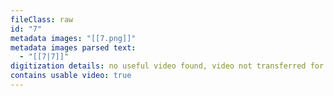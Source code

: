 ```yaml
---
fileClass: raw
id: "7"
metadata images: "[[7.png]]"
metadata images parsed text:
  - "[[7|7]]"
digitization details: no useful video found, video not transferred for parsing
contains usable video: true
---
```

